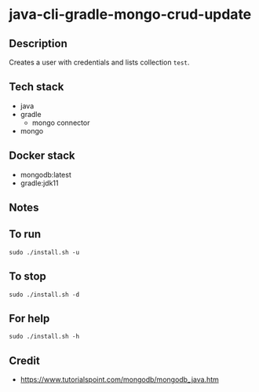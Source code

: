 # java-cli-gradle-mongo-crud-update

## Description
Creates a user with credentials
and lists collection `test`.

## Tech stack
- java
- gradle
  - mongo connector
- mongo

## Docker stack
- mongodb:latest
- gradle:jdk11

## Notes


## To run
`sudo ./install.sh -u`

## To stop
`sudo ./install.sh -d`

## For help
`sudo ./install.sh -h`

## Credit
- https://www.tutorialspoint.com/mongodb/mongodb_java.htm
